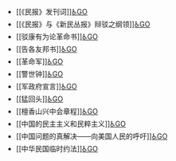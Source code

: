 - [[《民报》发刊词]][♿GO](./《民报》发刊词.md.md)
- [[《民报》与《新民丛报》辩驳之纲领]][♿GO](./《民报》与《新民丛报》辩驳之纲领.md.md)
- [[驳康有为论革命书]][♿GO](./驳康有为论革命书.md.md)
- [[告各友邦书]][♿GO](./告各友邦书.md.md)
- [[革命军]][♿GO](./革命军.md.md)
- [[警世钟]][♿GO](./警世钟.md.md)
- [[军政府宣言]][♿GO](./军政府宣言.md.md)
- [[猛回头]][♿GO](./猛回头.md.md)
- [[檀香山兴中会章程]][♿GO](./檀香山兴中会章程.md.md)
- [[中国的民主主义和民粹主义]][♿GO](./中国的民主主义和民粹主义.md.md)
- [[中国问题的真解决——向美国人民的呼吁]][♿GO](./中国问题的真解决——向美国人民的呼吁.md.md)
- [[中华民国临时约法]][♿GO](./中华民国临时约法.md.md)
